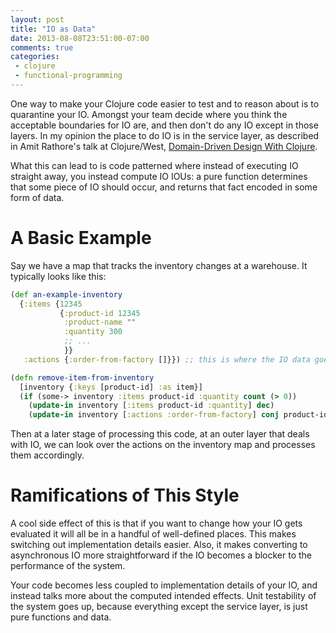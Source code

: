 ```yaml
---
layout: post
title: "IO as Data"
date: 2013-08-08T23:51:00-07:00
comments: true
categories:
 - clojure
 - functional-programming
---
```


One way to make your Clojure code easier to test and to reason about is to quarantine your IO.  Amongst your team decide where you think the acceptable boundaries for IO are, and then don't do any IO except in those layers.  In my opinion the place to do IO is in the service layer, as described in Amit Rathore's talk at Clojure/West, [Domain-Driven Design With Clojure](http://www.infoq.com/presentations/DDD-Clojure).

What this can lead to is code patterned where instead of executing IO straight away, you instead compute IO IOUs: a pure function determines that some piece of IO should occur, and returns that fact encoded in some form of data.

# A Basic Example

Say we have a map that tracks the inventory changes at a warehouse.  It typically looks like this:

``` clojure
(def an-example-inventory
  {:items {12345 
           {:product-id 12345
            :product-name ""
            :quantity 300
            ;; ...
            }}
   :actions {:order-from-factory []}}) ;; this is where the IO data goes

(defn remove-item-from-inventory 
  [inventory {:keys [product-id] :as item}]
  (if (some-> inventory :items product-id :quantity count (> 0))
    (update-in inventory [:items product-id :quantity] dec)
    (update-in inventory [:actions :order-from-factory] conj product-id)))
``` 

Then at a later stage of processing this code, at an outer layer that deals with IO, we can look over the actions on the inventory map and processes them accordingly.

# Ramifications of This Style

A cool side effect of this is that if you want to change how your IO gets evaluated it will all be in a handful of well-defined places.  This makes switching out implementation details easier.  Also, it makes converting to asynchronous IO more straightforward if the IO becomes a blocker to the performance of the system. 

Your code becomes less coupled to implementation details of your IO, and instead talks more about the computed intended effects. Unit testability of the system goes up, because everything except the service layer, is just pure functions and data. 
